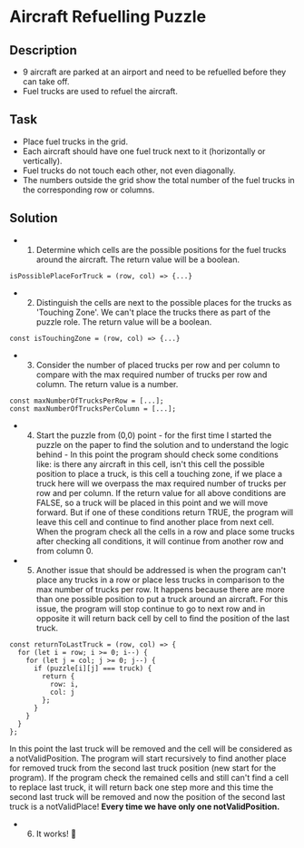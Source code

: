 # Aircraft Refuelling Puzzle

## Description

- 9 aircraft are parked at an airport and need to be refuelled before they can take off.
- Fuel trucks are used to refuel the aircraft.

## Task

- Place fuel trucks in the grid.
- Each aircraft should have one fuel truck next to it (horizontally or vertically).
- Fuel trucks do not touch each other, not even diagonally.
- The numbers outside the grid show the total number of the fuel trucks in the corresponding row or columns.

## Solution

- 1. Determine which cells are the possible positions for the fuel trucks around the aircraft. The return value will be a boolean.

```
isPossiblePlaceForTruck = (row, col) => {...}
```

- 2. Distinguish the cells are next to the possible places for the trucks as 'Touching Zone'. We can't place the trucks there as part of the puzzle role. The return value will be a boolean.

```
const isTouchingZone = (row, col) => {...}
```

- 3. Consider the number of placed trucks per row and per column to compare with the max required number of trucks per row and column. The return value is a number.

```
const maxNumberOfTrucksPerRow = [...];
const maxNumberOfTrucksPerColumn = [...];
```

- 4. Start the puzzle from (0,0) point - for the first time I started the puzzle on the paper to find the solution and to understand the logic behind - In this point the program should check some conditions like: is there any aircraft in this cell, isn't this cell the possible position to place a truck, is this cell a touching zone, if we place a truck here will we overpass the max required number of trucks per row and per column. If the return value for all above conditions are FALSE, so a truck will be placed in this point and we will move forward. But if one of these conditions return TRUE, the program will leave this cell and continue to find another place from next cell. When the program check all the cells in a row and place some trucks after checking all conditions, it will continue from another row and from column 0.

- 5. Another issue that should be addressed is when the program can't place any trucks in a row or place less trucks in comparison to the max number of trucks per row. It happens because there are more than one possible position to put a truck around an aircraft. For this issue, the program will stop continue to go to next row and in opposite it will return back cell by cell to find the position of the last truck. 

```
const returnToLastTruck = (row, col) => {
  for (let i = row; i >= 0; i--) {
    for (let j = col; j >= 0; j--) {
      if (puzzle[i][j] === truck) {
        return {
          row: i,
          col: j
        };
      }
    }
  }
};
```
In this point the last truck will be removed and the cell will be considered as a notValidPosition. The program will start recursively to find another place for removed truck from the second last truck position (new start for the program). If the program check the remained cells and still can't find a cell to replace last truck, it will return back one step more and this time the second last truck will be removed and now the position of the second last truck is a notValidPlace! **Every time we have only one notValidPosition.**

- 6. It works! 🤩
